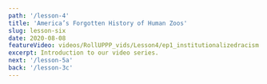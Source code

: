 ```yaml
---
path: '/lesson-4'
title: 'America’s Forgotten History of Human Zoos'
slug: lesson-six
date: 2020-08-08
featureVideo: videos/RollUPPP_vids/Lesson4/ep1_institutionalizedracism.mp4
excerpt: Introduction to our video series.
next: '/lesson-5a'
back: '/lesson-3c'
---
```


